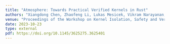 ```yaml
---
title: "Atmosphere: Towards Practical Verified Kernels in Rust"
authors: "Xiangdong Chen, Zhaofeng Li, Lukas Mesicek, Vikram Narayanan, Anton Burtsev"
venue: "Proceedings of the Workshop on Kernel Isolation, Safety and Verification (KISV)"
date: 2023-10-23
type: external
pdf: https://doi.org/10.1145/3625275.3625401
---
```

